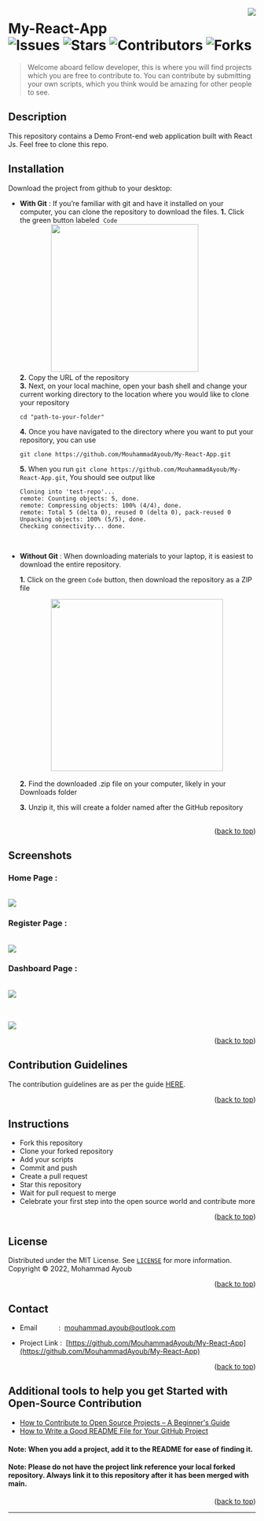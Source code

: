 <a name="readme-top"></a>

<img src="assets/images/icon.png" align="right" />


# My-React-App</br>![Issues](https://img.shields.io/github/issues/MouhammadAyoub/My-React-App)&nbsp;![Stars](https://img.shields.io/github/stars/MouhammadAyoub/My-React-App)&nbsp;![Contributors](https://img.shields.io/github/contributors/MouhammadAyoub/My-React-App)&nbsp;![Forks](https://img.shields.io/github/forks/MouhammadAyoub/My-React-App)

> Welcome aboard fellow developer, this is where you will find projects which you are free to contribute to. You can contribute by submitting your own scripts, which you think would be amazing for other people to see.

## Description

This repository contains a Demo Front-end web application built with React Js. Feel free to clone this repo.

## Installation

Download the project from github to your desktop:

- **With Git** :
  If you’re familiar with git and have it installed on your computer, you can clone the repository to download the files.
  **1.** Click the green button labeled &nbsp;`Code`</br>
  &nbsp;&nbsp;&nbsp;&nbsp;&nbsp;&nbsp;&nbsp;&nbsp;&nbsp;&nbsp;&nbsp;&nbsp;&nbsp;&nbsp;&nbsp;&nbsp;<img src="assets/images/Button-Position.png" width="300px;" /></br>
  **2.** Copy the URL of the repository</br>
  **3.** Next, on your local machine, open your bash shell and change your current working directory to the location where you would like to clone your repository

  ```shell
  cd "path-to-your-folder"
  ```

  **4.** Once you have navigated to the directory where you want to put your repository, you can use

  ```shell
  git clone https://github.com/MouhammadAyoub/My-React-App.git
  ```

  **5.** When you run `git clone https://github.com/MouhammadAyoub/My-React-App.git`, You should see output like

  ```shell
  Cloning into 'test-repo'...
  remote: Counting objects: 5, done.
  remote: Compressing objects: 100% (4/4), done.
  remote: Total 5 (delta 0), reused 0 (delta 0), pack-reused 0
  Unpacking objects: 100% (5/5), done.
  Checking connectivity... done.
  ```

    </br>

- **Without Git** :
  When downloading materials to your laptop, it is easiest to download the entire repository.

  **1.** Click on the green `Code` button, then download the repository as a ZIP file</br>

  &nbsp;&nbsp;&nbsp;&nbsp;&nbsp;&nbsp;&nbsp;&nbsp;&nbsp;&nbsp;&nbsp;&nbsp;&nbsp;&nbsp;&nbsp;&nbsp;<img src="assets/images/Download-Zip.png" width="350px;" /></br>

  **2.** Find the downloaded .zip file on your computer, likely in your Downloads folder</br>

  **3.** Unzip it, this will create a folder named after the GitHub repository</br></br>

<p align="right">(<a href="#readme-top">back to top</a>)</p>

## Screenshots</br>

### Home Page :</br>

</br><img src="assets/images/homePage.png" /></br>

### Register Page :</br>

</br><img src="assets/images/registerPage.png" /></br>

### Dashboard Page :</br>

</br><img src="assets/images/dashboard1.png" /></br></br>

</br><img src="assets/images/dashboard2.png" /></br>

<p align="right">(<a href="#readme-top">back to top</a>)</p>

## Contribution Guidelines

The contribution guidelines are as per the guide [HERE](https://github.com/MouhammadAyoub/My-React-App/blob/main/CONTRIBUTING.md).

<p align="right">(<a href="#readme-top">back to top</a>)</p>

## Instructions

- Fork this repository
- Clone your forked repository
- Add your scripts
- Commit and push
- Create a pull request
- Star this repository
- Wait for pull request to merge
- Celebrate your first step into the open source world and contribute more

<p align="right">(<a href="#readme-top">back to top</a>)</p>

## License

Distributed under the MIT License. See [`LICENSE`](https://github.com/MouhammadAyoub/My-React-App/blob/main/LICENSE) for more information.  
Copyright © 2022, Mohammad Ayoub

<p align="right">(<a href="#readme-top">back to top</a>)</p>

## Contact

- Email&nbsp;&nbsp;&nbsp;&nbsp;&nbsp;&nbsp;&nbsp;&nbsp;&nbsp;&nbsp;&nbsp;:&nbsp;&nbsp;[mouhammad.ayoub@outlook.com](mailto:mouhammad.ayoub@outlook.com)

- Project Link : &nbsp;[https://github.com/MouhammadAyoub/My-React-App](https://github.com/MouhammadAyoub/My-React-App)

<p align="right">(<a href="#readme-top">back to top</a>)</p>

## Additional tools to help you get Started with Open-Source Contribution

- [How to Contribute to Open Source Projects – A Beginner's Guide](https://www.freecodecamp.org/news/how-to-contribute-to-open-source-projects-beginners-guide/)
- [How to Write a Good README File for Your GitHub Project](https://www.freecodecamp.org/news/how-to-write-a-good-readme-file/)

#### Note: When you add a project, add it to the README for ease of finding it.

#### Note: Please do not have the project link reference your local forked repository. Always link it to this repository after it has been merged with main.

<p align="right">(<a href="#readme-top">back to top</a>)</p>

---
